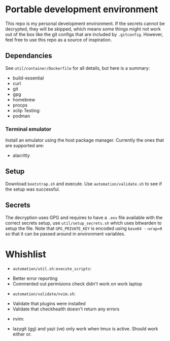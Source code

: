 # Portable development environment
This repo is my personal development environment. If the secrets cannot be decrypted, they will be skipped, which means some things might not work out of the box like the git configs that are included by `.gitconfig`. However, feel free to use this repo as a source of inspiration.
## Dependancies
See `util/container/Dockerfile` for all details, but here is a summary:
* build-essential
* curl
* git
* gpg
* homebrew
* procps
* xclip
Testing:
* podman
### Terminal emulator
Install an emulator using the host package manager. Currently the ones that are supported are:
* alacritty
## Setup
Download `bootstrap.sh` and execute. Use `automation/validate.sh` to see if the setup was successful.
## Secrets
The decryption uses GPG and requires to have a `.env` file available with the correct secrets setup, use `util/setup_secrets.sh` which uses bitwarden to setup the file.
Note that `GPG_PRIVATE_KEY` is encoded using `base64 --wrap=0` so that it can be passed around in environment variables.
# Whishlist
* `automation/util.sh:execute_scripts`:
- Better error reporting
- Commented out permisions check didn't work on work laptop
* `automation/validate/nvim.sh`:
- Validate that plugins were installed
- Validate that checkhealth doesn't return any errors
* nvim:
- lazygit (<leader>gg) and yazi (<leader>ve) only work when tmux is active. Should work either or.
